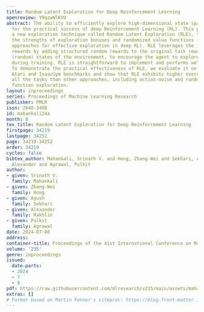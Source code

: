 ```yaml
---
title: Random Latent Exploration for Deep Reinforcement Learning
openreview: Y9qzwNlKVU
abstract: The ability to efficiently explore high-dimensional state spaces is essential
  for the practical success of deep Reinforcement Learning (RL). This paper introduces
  a new exploration technique called Random Latent Exploration (RLE), that combines
  the strengths of exploration bonuses and randomized value functions (two popular
  approaches for effective exploration in deep RL). RLE leverages the idea of perturbing
  rewards by adding structured random rewards to the original task rewards in certain
  (random) states of the environment, to encourage the agent to explore the environment
  during training. RLE is straightforward to implement and performs well in practice.
  To demonstrate the practical effectiveness of RLE, we evaluate it on the challenging
  Atari and IsaacGym benchmarks and show that RLE exhibits higher overall scores across
  all the tasks than other approaches, including action-noise and randomized value
  function exploration.
layout: inproceedings
series: Proceedings of Machine Learning Research
publisher: PMLR
issn: 2640-3498
id: mahankali24a
month: 0
tex_title: Random Latent Exploration for Deep Reinforcement Learning
firstpage: 34219
lastpage: 34252
page: 34219-34252
order: 34219
cycles: false
bibtex_author: Mahankali, Srinath V. and Hong, Zhang-Wei and Sekhari, Ayush and Rakhlin,
  Alexander and Agrawal, Pulkit
author:
- given: Srinath V.
  family: Mahankali
- given: Zhang-Wei
  family: Hong
- given: Ayush
  family: Sekhari
- given: Alexander
  family: Rakhlin
- given: Pulkit
  family: Agrawal
date: 2024-07-08
address:
container-title: Proceedings of the 41st International Conference on Machine Learning
volume: '235'
genre: inproceedings
issued:
  date-parts:
  - 2024
  - 7
  - 8
pdf: https://raw.githubusercontent.com/mlresearch/v235/main/assets/mahankali24a/mahankali24a.pdf
extras: []
# Format based on Martin Fenner's citeproc: https://blog.front-matter.io/posts/citeproc-yaml-for-bibliographies/
---
```


